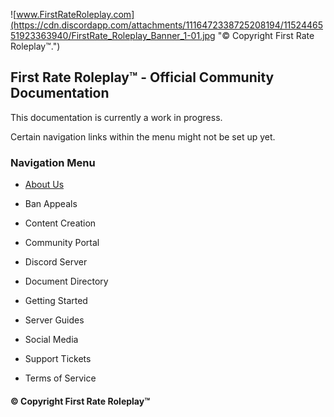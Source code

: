 ![www.FirstRateRoleplay.com](https://cdn.discordapp.com/attachments/1116472338725208194/1152446551923363940/FirstRate_Roleplay_Banner_1-01.jpg "© Copyright First Rate Roleplay™.")
## First Rate Roleplay™ - Official Community Documentation
This documentation is currently a work in progress. 

Certain navigation links within the menu might not be set up yet. 


### Navigation Menu
  
- [About Us](https://docs.FirstRateRoleplay.com/community/AboutUs.html)

- Ban Appeals

- Content Creation

- Community Portal

- Discord Server

- Document Directory

- Getting Started

- Server Guides

- Social Media

- Support Tickets

- Terms of Service


#### © Copyright First Rate Roleplay™
